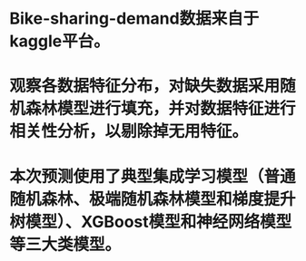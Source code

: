 # Bike-sharing-demand数据来自于kaggle平台。
# 观察各数据特征分布，对缺失数据采用随机森林模型进行填充，并对数据特征进行相关性分析，以剔除掉无用特征。
# 本次预测使用了典型集成学习模型（普通随机森林、极端随机森林模型和梯度提升树模型）、XGBoost模型和神经网络模型等三大类模型。
